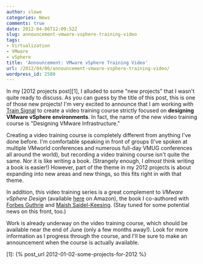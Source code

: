 ```yaml
---
author: slowe
categories: News
comments: true
date: 2012-04-06T12:09:52Z
slug: announcement-vmware-vsphere-training-video
tags:
- Virtualization
- VMware
- vSphere
title: 'Announcement: VMware vSphere Training Video'
url: /2012/04/06/announcement-vmware-vsphere-training-video/
wordpress_id: 2580
---
```


In my [2012 projects post][1], I alluded to some "new projects" that I wasn't quite ready to discuss. As you can guess by the title of this post, this is one of those new projects! I'm very excited to announce that I am working with [Train Signal](http://www.trainsignal.com/) to create a video training course strictly focused on **designing VMware vSphere environments**. In fact, the name of the new video training course is "Designing VMware Infrastructure."

Creating a video training course is completely different from anything I've done before. I'm comfortable speaking in front of groups (I've spoken at multiple VMworld conferences and numerous full-day VMUG conferences all around the world), but recording a video training course isn't quite the same. Nor it is like writing a book. (Strangely enough, I _almost_ think writing a book is easier!) However, part of the theme in my 2012 projects is about expanding into new areas and new things, so this fits right in with that theme.

In addition, this video training series is a great complement to _VMware vSphere Design_ (available [here](http://www.amazon.com/VMware-vSphere-Design-Forbes-Guthrie/dp/0470922028/ref=sr_1_1?ie=UTF8&qid=1333731832&sr=8-1) on Amazon), the book I co-authored with [Forbes Guthrie](http://www.vreference.com/) and [Maish Saidel-Keesing](http://technodrone.blogspot.com/). (Stay tuned for some potential news on this front, too.)

Work is already underway on the video training course, which should be available near the end of June (only a few months away!). Look for more information as I progress through the course, and I'll be sure to make an announcement when the course is actually available.

[1]: {% post_url 2012-01-02-some-projects-for-2012 %}
